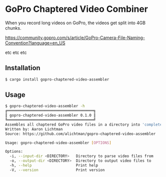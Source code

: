 # GoPro Chaptered Video Combiner

When you record long videos on GoPro, the videos get split into 4GB chunks.

https://community.gopro.com/s/article/GoPro-Camera-File-Naming-Convention?language=en_US

etc etc etc


## Installation

```bash
$ cargo install gopro-chaptered-video-assembler
```

## Usage

```bash
$ gopro-chaptered-video-assembler -h
╔═══════════════════════════════════════╗
║ gopro-chaptered-video-assembler 0.1.0 ║
╚═══════════════════════════════════════╝
Assembles all chaptered GoPro video files in a directory into 'complete' files.
Written by: Aaron Lichtman
Source: https://github.com/alichtman/gopro-chaptered-video-assembler

Usage: gopro-chaptered-video-assembler [OPTIONS]

Options:
  -i, --input-dir <DIRECTORY>   Directory to parse video files from
  -o, --output-dir <DIRECTORY>  Directory to output video files to
  -h, --help                    Print help
  -V, --version                 Print version

```
